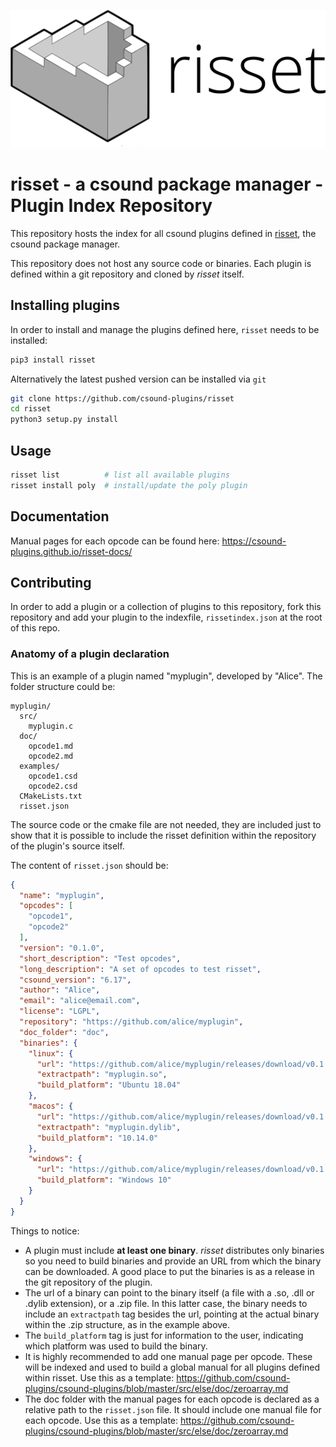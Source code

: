 ![risset](assets/risset-title-white.png)


# risset - a csound package manager - Plugin Index Repository

This repository hosts the index for all csound plugins defined in [risset], the csound package manager.

This repository does not host any source code or binaries. Each plugin is defined within a git repository and cloned by *risset* itself. 


## Installing plugins

In order to install and manage the plugins defined here, `risset` needs to be installed:

```bash
pip3 install risset
```

Alternatively the latest pushed version can be installed via `git`

```bash
git clone https://github.com/csound-plugins/risset
cd risset
python3 setup.py install
```

## Usage

```bash
risset list          # list all available plugins
risset install poly  # install/update the poly plugin
```

## Documentation

Manual pages for each opcode can be found here: https://csound-plugins.github.io/risset-docs/


## Contributing

In order to add a plugin or a collection of plugins to this repository, fork this repository and add your plugin to the indexfile, `rissetindex.json` at the root of this repo.


### Anatomy of a plugin declaration

This is an example of a plugin named "myplugin", developed by "Alice". The folder structure could be:

```
myplugin/
  src/
    myplugin.c
  doc/
    opcode1.md
    opcode2.md
  examples/
    opcode1.csd
    opcode2.csd
  CMakeLists.txt
  risset.json
```
  
The source code or the cmake file are not needed, they are included just to show
that it is possible to include the risset definition within the repository
of the plugin's source itself.
  
The content of `risset.json` should be:

```json
{
  "name": "myplugin",
  "opcodes": [
    "opcode1",
    "opcode2"
  ],
  "version": "0.1.0",
  "short_description": "Test opcodes",
  "long_description": "A set of opcodes to test risset",
  "csound_version": "6.17",
  "author": "Alice",
  "email": "alice@email.com",
  "license": "LGPL",
  "repository": "https://github.com/alice/myplugin",
  "doc_folder": "doc",
  "binaries": {
    "linux": {
      "url": "https://github.com/alice/myplugin/releases/download/v0.1.0/myplugin.zip",
      "extractpath": "myplugin.so",
      "build_platform": "Ubuntu 18.04"
    },
    "macos": {
      "url": "https://github.com/alice/myplugin/releases/download/v0.1.0/myplugin.zip",
	  "extractpath": "myplugin.dylib",
      "build_platform": "10.14.0"
    },
    "windows": {
      "url": "https://github.com/alice/myplugin/releases/download/v0.1.0/myplugin.dll",
	  "build_platform": "Windows 10"
    }
  }
}

```

Things to notice:

* A plugin must include **at least one binary**. *risset* distributes only binaries so you need to build binaries and provide an URL from which the binary can be downloaded. A good place to put the binaries is as a release in the git repository of the plugin.
* The url of a binary can point to the binary itself (a file with a .so, .dll or .dylib extension), or a .zip file. In this latter case, the binary needs to include an `extractpath` tag besides the url, pointing at the actual binary
within the .zip structure, as in the example above.
* The `build_platform` tag is just for information to the user, indicating which platform was used to build the binary.
* It is highly recommended to add one manual page per opcode. These will be indexed and used to build a global manual for all plugins defined within risset. Use this as a template: https://github.com/csound-plugins/csound-plugins/blob/master/src/else/doc/zeroarray.md
* The doc folder with the manual pages for each opcode is declared as a relative 
path to the `risset.json` file. It should include one manual file for each opcode. 
 Use this as a template: https://github.com/csound-plugins/csound-plugins/blob/master/src/else/doc/zeroarray.md


[risset]: https://github.com/csound-plugins/risset
